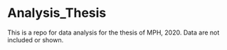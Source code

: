 # Analysis_Thesis
This is a repo for data analysis for the thesis of MPH, 2020.
Data are not included or shown.
